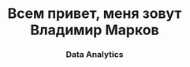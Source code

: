 <h1 align="center">Всем привет, меня зовут Владимир Марков</a> 
<h3 align="center">Data Analytics</h3>
